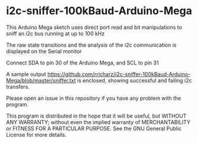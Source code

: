 # i2c-sniffer-100kBaud-Arduino-Mega

This Arduino Mega sketch uses direct port read and bit manipulations
to sniff an i2c bus running at up to 100 kHz

The raw state transitions and the analysis of the i2c communication is displayed
on the Serial monitor

Connect SDA to pin 30 of the Arduino Mega, and SCL to pin 31

A sample output https://github.com/rricharz/i2c-sniffer-100kBaud-Arduino-Mega/blob/master/sniffer.txt is enclosed, showing successful and failing i2c transfers.

Please open an issue in this repository if you have any problem with the program.

This program is distributed in the hope that it will be useful,
but WITHOUT ANY WARRANTY; without even the implied warranty of
MERCHANTABILITY or FITNESS FOR A PARTICULAR PURPOSE.  See the
GNU General Public License for more details.
